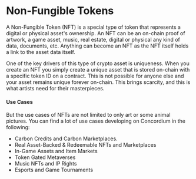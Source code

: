 # Non-Fungible Tokens

A Non-Fungible Token (NFT) is a special type of token that represents a digital or physical asset's ownership. An NFT can be an on-chain proof of artwork, a game asset, music, real estate, digital or physical any kind of data, documents, etc. Anything can become an NFT as the NFT itself holds a link to the asset data itself. &#x20;

One of the key drivers of this type of crypto asset is uniqueness. When you create an NFT you simply create a unique asset that is stored on-chain with a specific token ID on a contract. This is not possible for anyone else and your asset remains unique forever on-chain. This brings scarcity, and this is what artists need for their masterpieces.

#### Use Cases

But the use cases of NFTs are not limited to only art or some animal pictures. You can find a lot of use cases developing on Concordium in the following:

* Carbon Credits and Carbon Marketplaces.
* Real Asset-Backed & Redeemable NFTs and Marketplaces
* In-Game Assets and Item Markets
* Token Gated Metaverses
* Music NFTs and IP Rights
* Esports and Game Tournaments
